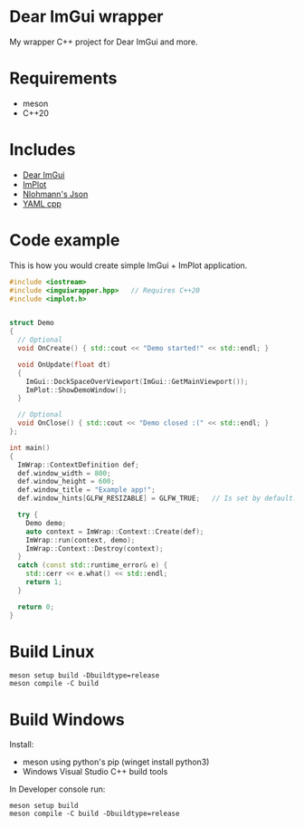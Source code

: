 # Dear ImGui wrapper
My wrapper C++ project for Dear ImGui and more.

# Requirements
- meson
- C++20

# Includes
- [Dear ImGui](https://github.com/ocornut/imgui)
- [ImPlot](https://github.com/epezent/implot)
- [Nlohmann's Json](https://github.com/nlohmann/json)
- [YAML cpp](https://github.com/jbeder/yaml-cpp)

# Code example
This is how you would create simple ImGui + ImPlot application.
```C++
#include <iostream>
#include <imguiwrapper.hpp>   // Requires C++20
#include <implot.h>


struct Demo
{
  // Optional
  void OnCreate() { std::cout << "Demo started!" << std::endl; }

  void OnUpdate(float dt)
  {
    ImGui::DockSpaceOverViewport(ImGui::GetMainViewport());
    ImPlot::ShowDemoWindow();
  }

  // Optional
  void OnClose() { std::cout << "Demo closed :(" << std::endl; }
};

int main()
{
  ImWrap::ContextDefinition def;
  def.window_width = 800;
  def.window_height = 600;
  def.window_title = "Example app!";
  def.window_hints[GLFW_RESIZABLE] = GLFW_TRUE;   // Is set by default. This is only example of hints.

  try {
    Demo demo;
    auto context = ImWrap::Context::Create(def);
    ImWrap::run(context, demo);
    ImWrap::Context::Destroy(context);
  }
  catch (const std::runtime_error& e) {
    std::cerr << e.what() << std::endl;
    return 1;
  }

  return 0;
}
```

# Build Linux

    meson setup build -Dbuildtype=release
    meson compile -C build

# Build Windows
Install:
  - meson using python's pip (winget install python3)
  - Windows Visual Studio C++ build tools

In Developer console run:

    meson setup build
    meson compile -C build -Dbuildtype=release
